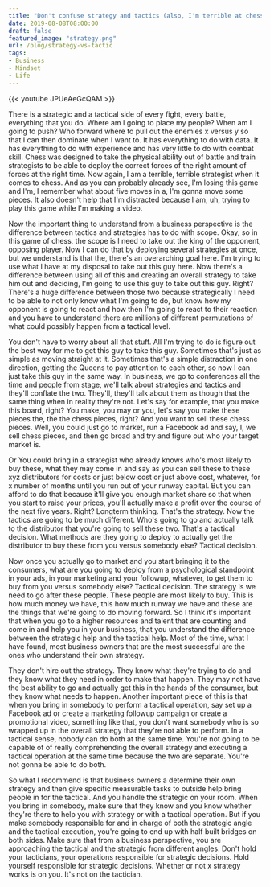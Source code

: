 ```yaml
---
title: "Don't confuse strategy and tactics (also, I'm terrible at chess)"
date: 2019-08-08T08:00:00
draft: false
featured_image: "strategy.png"
url: /blog/strategy-vs-tactic
tags:
- Business
- Mindset
- Life
---
```


{{< youtube JPUeAeGcQAM >}} 

There is a strategic and a tactical side of every fight, every battle, everything that you do. Where am I going to place my people? When am I going to push? Who forward where to pull out the enemies x versus y so that I can then dominate when I want to. It has everything to do with data. It has everything to do with experience and has very little to do with combat skill. Chess was designed to take the physical ability out of battle and train strategists to be able to deploy the correct forces of the right amount of forces at the right time. Now again, I am a terrible, terrible strategist when it comes to chess. And as you can probably already see, I'm losing this game and I'm, I remember what about five moves in a, I'm gonna move some pieces. It also doesn't help that I'm distracted because I am, uh, trying to play this game while I'm making a video. 

Now the important thing to understand from a business perspective is the difference between tactics and strategies has to do with scope. Okay, so in this game of chess, the scope is I need to take out the king of the opponent, opposing player. Now I can do that by deploying several strategies at once, but we understand is that the, there's an overarching goal here. I'm trying to use what I have at my disposal to take out this guy here. Now there's a difference between using all of this and creating an overall strategy to take him out and deciding, I'm going to use this guy to take out this guy. Right? There's a huge difference between those two because strategically I need to be able to not only know what I'm going to do, but know how my opponent is going to react and how then I'm going to react to their reaction and you have to understand there are millions of different permutations of what could possibly happen from a tactical level. 

You don't have to worry about all that stuff. All I'm trying to do is figure out the best way for me to get this guy to take this guy. Sometimes that's just as simple as moving straight at it. Sometimes that's a simple distraction in one direction, getting the Queens to pay attention to each other, so now I can just take this guy in the same way. In business, we go to conferences all the time and people from stage, we'll talk about strategies and tactics and they'll conflate the two. They'll, they'll talk about them as though that the same thing when in reality they're not. Let's say for example, that you make this board, right? You make, you may or you, let's say you make these pieces the, the the chess pieces, right? And you want to sell these chess pieces. Well, you could just go to market, run a Facebook ad and say, I, we sell chess pieces, and then go broad and try and figure out who your target market is. 

Or You could bring in a strategist who already knows who's most likely to buy these, what they may come in and say as you can sell these to these xyz distributors for costs or just below cost or just above cost, whatever, for x number of months until you run out of your runway capital. But you can afford to do that because it'll give you enough market share so that when you start to raise your prices, you'll actually make a profit over the course of the next five years. Right? Longterm thinking. That's the strategy. Now the tactics are going to be much different. Who's going to go and actually talk to the distributor that you're going to sell these two. That's a tactical decision. What methods are they going to deploy to actually get the distributor to buy these from you versus somebody else? Tactical decision. 

Now once you actually go to market and you start bringing it to the consumers, what are you going to deploy from a psychological standpoint in your ads, in your marketing and your followup, whatever, to get them to buy from you versus somebody else? Tactical decision. The strategy is we need to go after these people. These people are most likely to buy. This is how much money we have, this how much runway we have and these are the things that we're going to do moving forward. So I think it's important that when you go to a higher resources and talent that are counting and come in and help you in your business, that you understand the difference between the strategic help and the tactical help. Most of the time, what I have found, most business owners that are the most successful are the ones who understand their own strategy. 

They don't hire out the strategy. They know what they're trying to do and they know what they need in order to make that happen. They may not have the best ability to go and actually get this in the hands of the consumer, but they know what needs to happen. Another important piece of this is that when you bring in somebody to perform a tactical operation, say set up a Facebook ad or create a marketing followup campaign or create a promotional video, something like that, you don't want somebody who is so wrapped up in the overall strategy that they're not able to perform. In a tactical sense, nobody can do both at the same time. You're not going to be capable of of really comprehending the overall strategy and executing a tactical operation at the same time because the two are separate. You're not gonna be able to do both. 

So what I recommend is that business owners a determine their own strategy and then give specific measurable tasks to outside help bring people in for the tactical. And you handle the strategic on your room. When you bring in somebody, make sure that they know and you know whether they're there to help you with strategy or with a tactical operation. But if you make somebody responsible for and in charge of both the strategic angle and the tactical execution, you're going to end up with half built bridges on both sides. Make sure that from a business perspective, you are approaching the tactical and the strategic from different angles. Don't hold your tacticians, your operations responsible for strategic decisions. Hold yourself responsible for strategic decisions. Whether or not x strategy works is on you. It's not on the tactician.